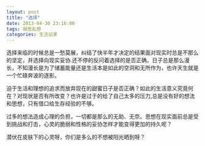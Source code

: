 ```yaml
---
layout: post
title: "选择"
date: 2013-04-30 23:16:00
tags: 胡思乱想
categories: 生活记录
---
```


选择来临的时候总是一愁莫展，纠结了快半年才决定的结果面对现实时总是不那么的坚定，并选择向现实妥协.还不停的反问着选择的是否正确。日子总是那么漫长，不知漫长是为了储蓄能量还是生活本是如此的空洞和无所作为，也许天生就是一个忙碌奔波的逐影。

迫于生活和理想的追求而放弃现在的甜蜜日子是否正确？如此的生活意义究竟何在？对现状是否有所改变？也许是过于的给了自己太多的压力,总是没有好的想法和思想，只有借口给生存经验的不够。

过多的想法造成心理的负担，一切都是那么的无助、无奈。思想在现实面前总是受到挑战和打击，心灵的脆弱和性格的妥协怎样才能变得更加的持久呢？

潜伏在皮肤下的心灵呀，你们是多么的不想被阳光晒到呀？
